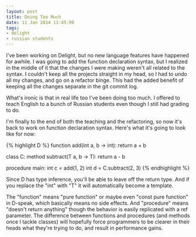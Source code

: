 ```yaml
---
layout: post
title: Doing Too Much
date: 11 Jan 2014 11:45:00
tags:
- delight
- russian students
---
```


I've been working on Delight, but no new language features have happened for awhile. I was going to add the function declaration syntax, but I realized in the middle of it that the changes I were making weren't all related to the syntax. I couldn't keep all the projects straight in my head, so I had to undo all my changes, and go on a refactor binge. This had the added benefit of keeping all the changes separate in the git commit log.

What's ironic is that in real life too I've been doing too much. I offered to teach English to a bunch of Russian students even though I still had grading to do.

I'm finally to the end of both the teaching and the refactoring, so now it's back to work on function declaration syntax. Here's what it's going to look like for now:

{% highlight D %}
function add(int a, b -> int):
	return a + b

class C:
	method subtract(T a, b -> T):
		return a - b

procedure main:
	int c = add(1, 2)
	int d = C.subtract(2, 3)
{% endhighlight %}

Since D has type inference, you'll be able to leave off the return type. And if you replace the "int" with "T" it will automatically become a template.

The "function" means "pure function" or maybe even "const pure function" in D-speak, which basically means no side effects. And "procedure" means "doesn't return anything" though the behavior is easily replicated with a ref parameter. The difference between functions and procedures (and methods once I tackle classes) will hopefully force programmers to be clearer in their heads what they're trying to do, and result in performance gains.
